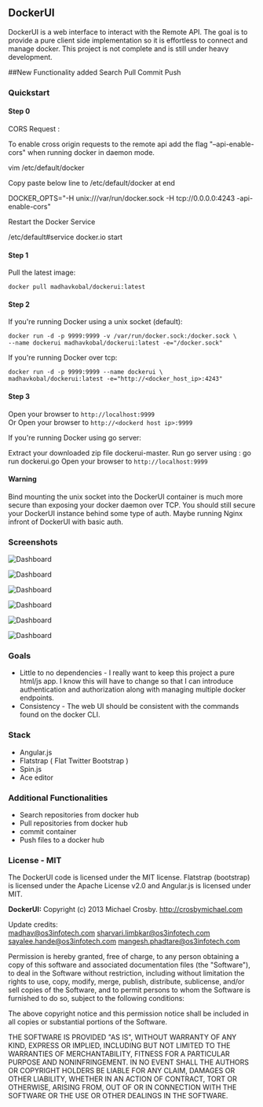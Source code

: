 ## DockerUI

DockerUI is a web interface to interact with the Remote API.  The goal is to provide a pure client side implementation so it is effortless to connect and manage docker.  This project is not complete and is still under heavy development.

##New Functionality added
 Search
 Pull
 Commit
 Push
 

### Quickstart 

#### Step 0

CORS Request :

To enable cross origin requests to the remote api add the flag "–api-enable-cors" when running docker in daemon mode.

vim /etc/default/docker

Copy paste below line to /etc/default/docker at end

DOCKER_OPTS="-H unix:///var/run/docker.sock -H tcp://0.0.0.0:4243 -api-enable-cors"

Restart the Docker Service 

/etc/default#service docker.io start



#### Step 1
  
Pull the latest image:  
  
```
docker pull madhavkobal/dockerui:latest
```
  
#### Step 2
If you're running Docker using a unix socket (default):  
  
```
docker run -d -p 9999:9999 -v /var/run/docker.sock:/docker.sock \
--name dockerui madhavkobal/dockerui:latest -e="/docker.sock"
```
  
If you're running Docker over tcp:  
  
```
docker run -d -p 9999:9999 --name dockerui \
madhavkobal/dockerui:latest -e="http://<docker_host_ip>:4243"
```
  
#### Step 3
Open your browser to `http://localhost:9999`  
Or
Open your browser to `http://<dockerd host ip>:9999`  

If you're running Docker using go server: 

Extract your downloaded zip file dockerui-master.
Run go server using :
 go run dockerui.go
 Open your browser to `http://localhost:9999` 
  
  
#### Warning
Bind mounting the unix socket into the DockerUI container is much more secure than exposing your docker 
daemon over TCP. You should still secure your DockerUI instance behind some type of auth.  Maybe running 
Nginx infront of DockerUI with basic auth.  
  
### Screenshots
![Dashboard](screenshots/Dashboard.png)

![Dashboard](screenshots/Commit.png)

![Dashboard](screenshots/Pull.png)

![Dashboard](screenshots/Push.png)

![Dashboard](screenshots/container.png)

![Dashboard](screenshots/containers.png)


### Goals
* Little to no dependencies - I really want to keep this project a pure html/js app.  I know this will have to change so that I can introduce authentication and authorization along with managing multiple docker endpoints. 
* Consistency - The web UI should be consistent with the commands found on the docker CLI.

### Stack
* Angular.js
* Flatstrap ( Flat Twitter Bootstrap )
* Spin.js
* Ace editor

### Additional Functionalities
* Search repositories from docker hub
* Pull repositories from docker hub
* commit container
* Push files to a docker hub
 

### License - MIT
The DockerUI code is licensed under the MIT license. Flatstrap (bootstrap) is licensed under the Apache License v2.0 and Angular.js is licensed under MIT.

**DockerUI:**
Copyright (c) 2013 Michael Crosby. http://crosbymichael.com  
  
Update credits:  
madhav@os3infotech.com
sharvari.limbkar@os3infotech.com
sayalee.hande@os3infotech.com
mangesh.phadtare@os3infotech.com
  
Permission is hereby granted, free of charge, to any person
obtaining a copy of this software and associated documentation 
files (the "Software"), to deal in the Software without 
restriction, including without limitation the rights to use, copy, 
modify, merge, publish, distribute, sublicense, and/or sell copies 
of the Software, and to permit persons to whom the Software is 
furnished to do so, subject to the following conditions:
  
The above copyright notice and this permission notice shall be 
included in all copies or substantial portions of the Software.
  
THE SOFTWARE IS PROVIDED "AS IS", WITHOUT WARRANTY OF ANY KIND,
EXPRESS OR IMPLIED,
INCLUDING BUT NOT LIMITED TO THE WARRANTIES OF MERCHANTABILITY, 
FITNESS FOR A PARTICULAR PURPOSE AND NONINFRINGEMENT. 
IN NO EVENT SHALL THE AUTHORS OR COPYRIGHT 
HOLDERS BE LIABLE FOR ANY CLAIM, 
DAMAGES OR OTHER LIABILITY, 
WHETHER IN AN ACTION OF CONTRACT, 
TORT OR OTHERWISE, 
ARISING FROM, OUT OF OR IN CONNECTION WITH 
THE SOFTWARE OR THE USE OR OTHER DEALINGS IN THE SOFTWARE.
